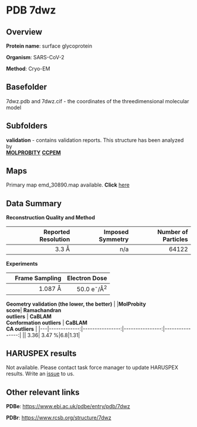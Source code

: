 # PDB 7dwz

## Overview

**Protein name**: surface glycoprotein

**Organism**: SARS-CoV-2

**Method**: Cryo-EM



## Basefolder

7dwz.pdb and 7dwz.cif - the coordinates of the threedimensional molecular model

## Subfolders





**validation** - contains validation reports. This structure has been analyzed by <br>  [**MOLPROBITY**](https://github.com/thorn-lab/coronavirus_structural_task_force/tree/master/pdb/surface_glycoprotein/SARS-CoV-2/7dwz/validation/molprobity)   [**CCPEM**](https://github.com/thorn-lab/coronavirus_structural_task_force/tree/master/pdb/surface_glycoprotein/SARS-CoV-2/7dwz/validation/ccpem-validation) 



## Maps

Primary map emd_30890.map available. **Click** [here](http://ftp.wwpdb.org/pub/emdb/structures/EMD-30890/map/) 

## Data Summary
**Reconstruction Quality and Method**

|   | Reported Resolution | Imposed Symmetry | Number of Particles |
|---|-------------:|----------------:|--------------:|
|   |3.3 Å|n/a|64122|

**Experiments**

|   | Frame Sampling | Electron Dose |
|---|-------------:|----------------:|
|   |1.087 Å|50.0 e<sup>-</sup>/Å<sup>2</sup>|

**Geometry validation (the lower, the better)**
|   |**MolProbity<br>score**| **Ramachandran<br>outliers** | **CaBLAM<br>Conformation outliers** | **CaBLAM<br>CA outliers** |
|---|-------------:|----------------:|----------------:|----------------:|
||  3.36|  3.47 %|6.8|1.31|

## HARUSPEX results

Not available. Please contact task force manager to update HARUSPEX results. Write an [issue](https://github.com/thorn-lab/coronavirus_structural_task_force/issues) to us.

## Other relevant links 
**PDBe**:  https://www.ebi.ac.uk/pdbe/entry/pdb/7dwz
 
**PDBr**: https://www.rcsb.org/structure/7dwz 
